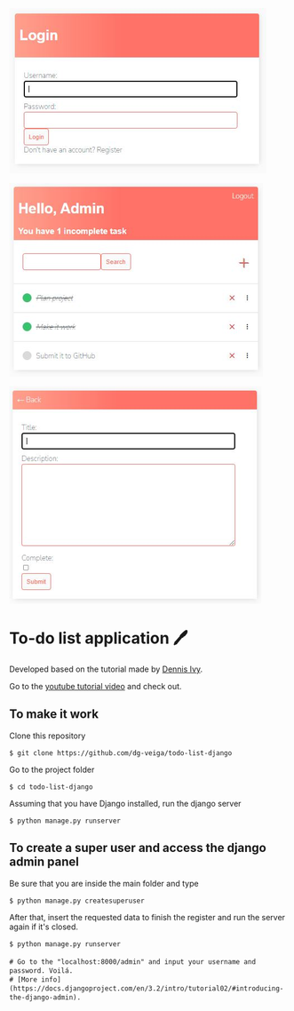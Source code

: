 ![login](https://github.com/dg-veiga/todo-list-django/blob/master/img/login.JPG)

![list](https://github.com/dg-veiga/todo-list-django/blob/master/img/list.JPG)

![create-task](https://github.com/dg-veiga/todo-list-django/blob/master/img/task-create.JPG)

# To-do list application :pen:

Developed based on the tutorial made by [Dennis Ivy](https://github.com/divanov11).

Go to the [youtube tutorial video](https://www.youtube.com/watch?v=llbtoQTt4qw&t=2s) and check out.

## To make it work

Clone this repository

    $ git clone https://github.com/dg-veiga/todo-list-django

Go to the project folder

    $ cd todo-list-django

Assuming that you have Django installed, run the django server

    $ python manage.py runserver
    
## To create a super user and access the django admin panel

Be sure that you are inside the main folder and type 

    $ python manage.py createsuperuser

After that, insert the requested data to finish the register and run the server again if it's closed.
    
    $ python manage.py runserver
    
    # Go to the "localhost:8000/admin" and input your username and password. Voilá.
    # [More info](https://docs.djangoproject.com/en/3.2/intro/tutorial02/#introducing-the-django-admin).


